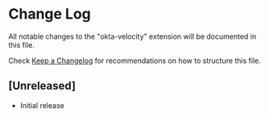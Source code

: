 # Change Log

All notable changes to the "okta-velocity" extension will be documented in this file.

Check [Keep a Changelog](http://keepachangelog.com/) for recommendations on how to structure this file.

## [Unreleased]

- Initial release
